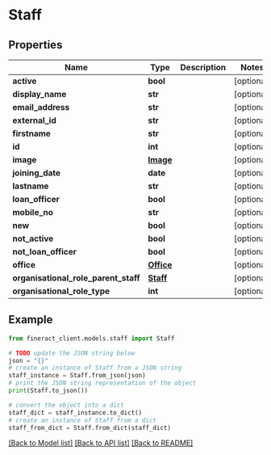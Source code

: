 # Staff


## Properties

Name | Type | Description | Notes
------------ | ------------- | ------------- | -------------
**active** | **bool** |  | [optional] 
**display_name** | **str** |  | [optional] 
**email_address** | **str** |  | [optional] 
**external_id** | **str** |  | [optional] 
**firstname** | **str** |  | [optional] 
**id** | **int** |  | [optional] 
**image** | [**Image**](Image.md) |  | [optional] 
**joining_date** | **date** |  | [optional] 
**lastname** | **str** |  | [optional] 
**loan_officer** | **bool** |  | [optional] 
**mobile_no** | **str** |  | [optional] 
**new** | **bool** |  | [optional] 
**not_active** | **bool** |  | [optional] 
**not_loan_officer** | **bool** |  | [optional] 
**office** | [**Office**](Office.md) |  | [optional] 
**organisational_role_parent_staff** | [**Staff**](Staff.md) |  | [optional] 
**organisational_role_type** | **int** |  | [optional] 

## Example

```python
from fineract_client.models.staff import Staff

# TODO update the JSON string below
json = "{}"
# create an instance of Staff from a JSON string
staff_instance = Staff.from_json(json)
# print the JSON string representation of the object
print(Staff.to_json())

# convert the object into a dict
staff_dict = staff_instance.to_dict()
# create an instance of Staff from a dict
staff_from_dict = Staff.from_dict(staff_dict)
```
[[Back to Model list]](../README.md#documentation-for-models) [[Back to API list]](../README.md#documentation-for-api-endpoints) [[Back to README]](../README.md)


